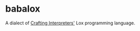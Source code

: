 # babalox
A dialect of [Crafting Interpreters'](https://craftinginterpreters.com/) Lox programming language.
